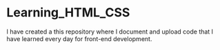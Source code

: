 # Learning_HTML_CSS

I have created a this repository where I document and upload code that I have learned every day for front-end development.
